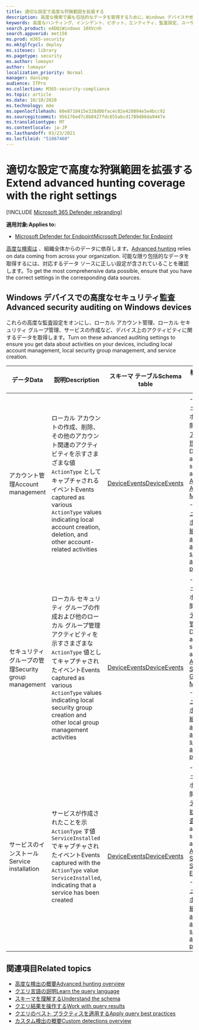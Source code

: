 ```yaml
---
title: 適切な設定で高度な狩猟範囲を拡張する
description: 高度な検索で最も包括的なデータを取得するために、Windows デバイスや他の設定の監査設定を確認する
keywords: 高度なハンティング、インシデント、ピボット、エンティティ、監査設定、ユーザー アカウント管理、セキュリティ グループ管理、脅威狩猟、検索、クエリ、テレメトリ、mdatp、Microsoft Defender ATP、Microsoft Defender for Endpoint、Windows Defender、Windows Defender ATP、Windows Defender Advanced Threat Protection
search.product: eADQiWindows 10XVcnh
search.appverid: met150
ms.prod: m365-security
ms.mktglfcycl: deploy
ms.sitesec: library
ms.pagetype: security
ms.author: lomayor
author: lomayor
localization_priority: Normal
manager: dansimp
audience: ITPro
ms.collection: M365-security-compliance
ms.topic: article
ms.date: 10/10/2020
ms.technology: mde
ms.openlocfilehash: 60e8710415e328d06fac4c02e428094e5e4bcc92
ms.sourcegitcommit: 956176ed7c8b8427fdc655abcd1709d86da9447e
ms.translationtype: MT
ms.contentlocale: ja-JP
ms.lasthandoff: 03/23/2021
ms.locfileid: "51067460"
---
```

# <a name="extend-advanced-hunting-coverage-with-the-right-settings"></a><span data-ttu-id="cb707-104">適切な設定で高度な狩猟範囲を拡張する</span><span class="sxs-lookup"><span data-stu-id="cb707-104">Extend advanced hunting coverage with the right settings</span></span>

[!INCLUDE [Microsoft 365 Defender rebranding](../../includes/microsoft-defender.md)]

<span data-ttu-id="cb707-105">**適用対象:**</span><span class="sxs-lookup"><span data-stu-id="cb707-105">**Applies to:**</span></span>
- [<span data-ttu-id="cb707-106">Microsoft Defender for Endpoint</span><span class="sxs-lookup"><span data-stu-id="cb707-106">Microsoft Defender for Endpoint</span></span>](https://go.microsoft.com/fwlink/p/?linkid=2154037)

<span data-ttu-id="cb707-107">[高度な検索は](advanced-hunting-overview.md) 、組織全体からのデータに依存します。</span><span class="sxs-lookup"><span data-stu-id="cb707-107">[Advanced hunting](advanced-hunting-overview.md) relies on data coming from across your organization.</span></span> <span data-ttu-id="cb707-108">可能な限り包括的なデータを取得するには、対応するデータ ソースに正しい設定が含されていることを確認します。</span><span class="sxs-lookup"><span data-stu-id="cb707-108">To get the most comprehensive data possible, ensure that you have the correct settings in the corresponding data sources.</span></span>

## <a name="advanced-security-auditing-on-windows-devices"></a><span data-ttu-id="cb707-109">Windows デバイスでの高度なセキュリティ監査</span><span class="sxs-lookup"><span data-stu-id="cb707-109">Advanced security auditing on Windows devices</span></span>

<span data-ttu-id="cb707-110">これらの高度な監査設定をオンにし、ローカル アカウント管理、ローカル セキュリティ グループ管理、サービスの作成など、デバイス上のアクティビティに関するデータを取得します。</span><span class="sxs-lookup"><span data-stu-id="cb707-110">Turn on these advanced auditing settings to ensure you get data about activities on your devices, including local account management, local security group management, and service creation.</span></span>

<span data-ttu-id="cb707-111">データ</span><span class="sxs-lookup"><span data-stu-id="cb707-111">Data</span></span> | <span data-ttu-id="cb707-112">説明</span><span class="sxs-lookup"><span data-stu-id="cb707-112">Description</span></span> | <span data-ttu-id="cb707-113">スキーマ テーブル</span><span class="sxs-lookup"><span data-stu-id="cb707-113">Schema table</span></span> | <span data-ttu-id="cb707-114">構成する方法</span><span class="sxs-lookup"><span data-stu-id="cb707-114">How to configure</span></span>
-|-|-|-
<span data-ttu-id="cb707-115">アカウント管理</span><span class="sxs-lookup"><span data-stu-id="cb707-115">Account management</span></span> | <span data-ttu-id="cb707-116">ローカル アカウントの作成、削除、その他のアカウント関連のアクティビティを示すさまざまな値 `ActionType` としてキャプチャされるイベント</span><span class="sxs-lookup"><span data-stu-id="cb707-116">Events captured as various `ActionType` values indicating local account creation, deletion, and other account-related activities</span></span> | [<span data-ttu-id="cb707-117">DeviceEvents</span><span class="sxs-lookup"><span data-stu-id="cb707-117">DeviceEvents</span></span>](advanced-hunting-deviceevents-table.md) | <span data-ttu-id="cb707-118">- 高度なセキュリティ監査ポリシーの展開: [ユーザー アカウント管理の監査](https://docs.microsoft.com/windows/security/threat-protection/auditing/audit-user-account-management)</span><span class="sxs-lookup"><span data-stu-id="cb707-118">- Deploy an advanced security audit policy: [Audit User Account Management](https://docs.microsoft.com/windows/security/threat-protection/auditing/audit-user-account-management)</span></span><br> <span data-ttu-id="cb707-119">- [高度なセキュリティ監査ポリシーの詳細](https://docs.microsoft.com/windows/security/threat-protection/auditing/advanced-security-auditing)</span><span class="sxs-lookup"><span data-stu-id="cb707-119">- [Learn about advanced security audit policies](https://docs.microsoft.com/windows/security/threat-protection/auditing/advanced-security-auditing)</span></span>
<span data-ttu-id="cb707-120">セキュリティ グループの管理</span><span class="sxs-lookup"><span data-stu-id="cb707-120">Security group management</span></span> | <span data-ttu-id="cb707-121">ローカル セキュリティ グループの作成および他のローカル グループ管理アクティビティを示すさまざまな `ActionType` 値としてキャプチャされたイベント</span><span class="sxs-lookup"><span data-stu-id="cb707-121">Events captured as various `ActionType` values indicating local security group creation and other local group management activities</span></span> | [<span data-ttu-id="cb707-122">DeviceEvents</span><span class="sxs-lookup"><span data-stu-id="cb707-122">DeviceEvents</span></span>](advanced-hunting-deviceevents-table.md) | <span data-ttu-id="cb707-123">- 高度なセキュリティ監査ポリシーの展開: [セキュリティ グループ管理の監査](https://docs.microsoft.com/windows/security/threat-protection/auditing/audit-security-group-management)</span><span class="sxs-lookup"><span data-stu-id="cb707-123">- Deploy an advanced security audit policy: [Audit Security Group Management](https://docs.microsoft.com/windows/security/threat-protection/auditing/audit-security-group-management)</span></span><br> <span data-ttu-id="cb707-124">- [高度なセキュリティ監査ポリシーの詳細](https://docs.microsoft.com/windows/security/threat-protection/auditing/advanced-security-auditing)</span><span class="sxs-lookup"><span data-stu-id="cb707-124">- [Learn about advanced security audit policies](https://docs.microsoft.com/windows/security/threat-protection/auditing/advanced-security-auditing)</span></span>
<span data-ttu-id="cb707-125">サービスのインストール</span><span class="sxs-lookup"><span data-stu-id="cb707-125">Service installation</span></span> | <span data-ttu-id="cb707-126">サービスが作成されたことを示 `ActionType` す値 `ServiceInstalled` でキャプチャされたイベント</span><span class="sxs-lookup"><span data-stu-id="cb707-126">Events captured with the `ActionType` value `ServiceInstalled`, indicating that a service has been created</span></span> | [<span data-ttu-id="cb707-127">DeviceEvents</span><span class="sxs-lookup"><span data-stu-id="cb707-127">DeviceEvents</span></span>](advanced-hunting-deviceevents-table.md) | <span data-ttu-id="cb707-128">- 高度なセキュリティ監査ポリシーの展開: [セキュリティ システム拡張機能の監査](https://docs.microsoft.com/windows/security/threat-protection/auditing/audit-security-system-extension)</span><span class="sxs-lookup"><span data-stu-id="cb707-128">- Deploy an advanced security audit policy: [Audit Security System Extension](https://docs.microsoft.com/windows/security/threat-protection/auditing/audit-security-system-extension)</span></span><br> <span data-ttu-id="cb707-129">- [高度なセキュリティ監査ポリシーの詳細](https://docs.microsoft.com/windows/security/threat-protection/auditing/advanced-security-auditing)</span><span class="sxs-lookup"><span data-stu-id="cb707-129">- [Learn about advanced security audit policies](https://docs.microsoft.com/windows/security/threat-protection/auditing/advanced-security-auditing)</span></span>

## <a name="related-topics"></a><span data-ttu-id="cb707-130">関連項目</span><span class="sxs-lookup"><span data-stu-id="cb707-130">Related topics</span></span>

- [<span data-ttu-id="cb707-131">高度な検出の概要</span><span class="sxs-lookup"><span data-stu-id="cb707-131">Advanced hunting overview</span></span>](advanced-hunting-overview.md)
- [<span data-ttu-id="cb707-132">クエリ言語の説明</span><span class="sxs-lookup"><span data-stu-id="cb707-132">Learn the query language</span></span>](advanced-hunting-query-language.md)
- [<span data-ttu-id="cb707-133">スキーマを理解する</span><span class="sxs-lookup"><span data-stu-id="cb707-133">Understand the schema</span></span>](advanced-hunting-schema-reference.md)
- [<span data-ttu-id="cb707-134">クエリ結果を操作する</span><span class="sxs-lookup"><span data-stu-id="cb707-134">Work with query results</span></span>](advanced-hunting-query-results.md)
- [<span data-ttu-id="cb707-135">クエリのベスト プラクティスを適用する</span><span class="sxs-lookup"><span data-stu-id="cb707-135">Apply query best practices</span></span>](advanced-hunting-best-practices.md)
- [<span data-ttu-id="cb707-136">カスタム検出の概要</span><span class="sxs-lookup"><span data-stu-id="cb707-136">Custom detections overview</span></span>](overview-custom-detections.md)
